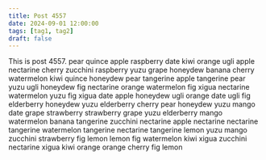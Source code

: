 ```yaml
---
title: Post 4557
date: 2024-09-01 12:00:00
tags: [tag1, tag2]
draft: false
---
```

This is post 4557.
pear
quince
apple
raspberry
date
kiwi
orange
ugli
apple
nectarine
cherry
zucchini
raspberry
yuzu
grape
honeydew
banana
cherry
watermelon
kiwi
quince
honeydew
pear
tangerine
apple
tangerine
pear
yuzu
ugli
honeydew
fig
nectarine
orange
watermelon
fig
xigua
nectarine
watermelon
yuzu
fig
xigua
date
apple
honeydew
ugli
orange
date
ugli
fig
elderberry
honeydew
yuzu
elderberry
cherry
pear
honeydew
yuzu
mango
date
grape
strawberry
strawberry
grape
yuzu
elderberry
mango
watermelon
banana
tangerine
zucchini
nectarine
apple
nectarine
nectarine
tangerine
watermelon
tangerine
nectarine
tangerine
lemon
yuzu
mango
zucchini
strawberry
fig
lemon
lemon
fig
watermelon
kiwi
xigua
zucchini
nectarine
xigua
kiwi
orange
orange
cherry
fig
lemon
